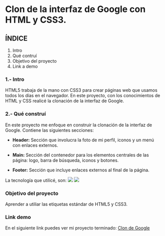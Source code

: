 # Clon de la interfaz de Google con HTML y CSS3.

## ÍNDICE
1. Intro
2. Qué contruí
3. Objetivo del proyecto
4. Link a demo

### 1.- Intro
HTML5 trabaja de la mano con CSS3 para crear páginas web que usamos todos los días en el navegador. En este proyecto, con los conocimientos de HTML y CSS realicé la clonación de la interfaz de Google.

### 2.- Qué construí
En este proyecto me enfoque en construir la clonación de la interfaz de Google.
Contiene las siguientes secciones:

- **Header:** Sección que involucra la foto de mi perfil, iconos y un menú con enlaces externos.
  
- **Main:** Sección del contenedor para los elementos centrales de las página: logo, barra de búsqueda, iconos y botones.

- **Footer:** Sección que incluye enlaces externos al final de la página.

La tecnología que utilicé, son:
<img src="https://img.shields.io/badge/HTML5-E34F26?style=for-the-badge&logo=html5&logoColor=white" />
<img src="https://img.shields.io/badge/CSS3-1572B6?style=for-the-badge&logo=css3&logoColor=white" />

### Objetivo del proyecto
Aprender a utiliar las etiquetas estándar de HTML5 y CSS3.

### Link demo
En el siguiente link puedes ver mi proyecto terminado: [Clon de Google](#)

